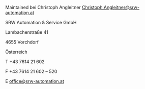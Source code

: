 Maintained bei Christoph Angleitner <Christoph.Angleitner@srw-automation.at>


SRW Automation & Service GmbH

Lambacherstraße 41

4655 Vorchdorf

Österreich

T +43 7614 21 602

F +43 7614 21 602 – 520

E office@srw-automation.at

<!---
SRWdeveloper/SRWdeveloper is a ✨ special ✨ repository because its `README.md` (this file) appears on your GitHub profile.
You can click the Preview link to take a look at your changes.
--->
